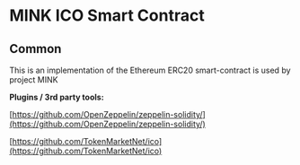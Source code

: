 # MINK ICO Smart Contract

## Common

This is an implementation of the Ethereum ERC20 smart-contract is used by project MINK

<b>Plugins / 3rd party tools:</b>

[https://github.com/OpenZeppelin/zeppelin-solidity/](https://github.com/OpenZeppelin/zeppelin-solidity/)

[https://github.com/TokenMarketNet/ico](https://github.com/TokenMarketNet/ico)